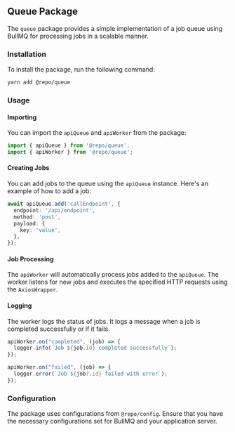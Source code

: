 ## Queue Package

The `queue` package provides a simple implementation of a job queue using BullMQ for processing jobs in a scalable manner.

### Installation

To install the package, run the following command:

```bash
yarn add @repo/queue
```

### Usage

#### Importing

You can import the `apiQueue` and `apiWorker` from the package:

```typescript
import { apiQueue } from '@repo/queue';
import { apiWorker } from '@repo/queue';
```

#### Creating Jobs

You can add jobs to the queue using the `apiQueue` instance. Here's an example of how to add a job:

```typescript
await apiQueue.add('callEndpoint', {
  endpoint: '/api/endpoint',
  method: 'post',
  payload: {
    key: 'value',
  },
});
```

#### Job Processing

The `apiWorker` will automatically process jobs added to the `apiQueue`. The worker listens for new jobs and executes the specified HTTP requests using the `AxiosWrapper`.

#### Logging

The worker logs the status of jobs. It logs a message when a job is completed successfully or if it fails.

```typescript
apiWorker.on("completed", (job) => {
  logger.info(`Job ${job.id} completed successfully`);
});

apiWorker.on("failed", (job) => {
  logger.error(`Job ${job?.id} failed with error`);
});
```

### Configuration

The package uses configurations from `@repo/config`. Ensure that you have the necessary configurations set for BullMQ and your application server.
